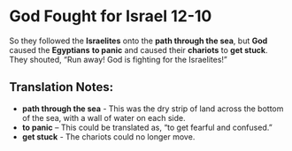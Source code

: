 God Fought for Israel 12-10
=============================


So they followed the **Israelites** onto the **path through the sea**,
but **God** caused the **Egyptians** **to panic** and caused their
**chariots** to **get stuck**. They shouted, “Run away! God is fighting
for the Israelites!”

Translation Notes:
------------------

-   **path through the sea** - This was the dry strip of land across the
    bottom of the sea, with a wall of water on each side.
-   **to panic** – This could be translated as, “to get fearful and
    confused.”
-   **get stuck** - The chariots could no longer move.

